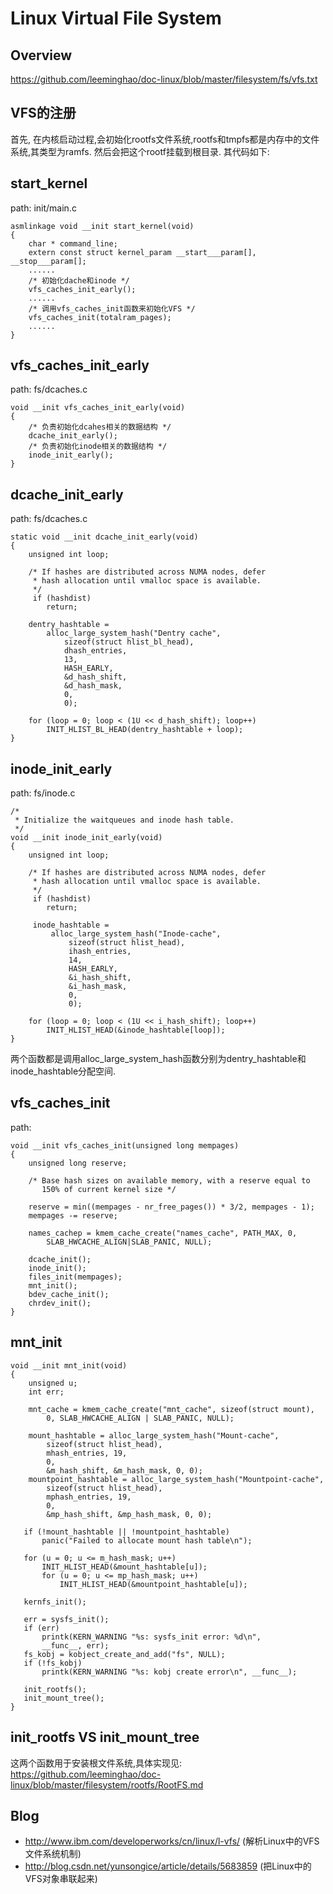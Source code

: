 Linux Virtual File System
================================================================================

Overview
--------------------------------------------------------------------------------

https://github.com/leeminghao/doc-linux/blob/master/filesystem/fs/vfs.txt

VFS的注册
--------------------------------------------------------------------------------

首先, 在内核启动过程,会初始化rootfs文件系统,rootfs和tmpfs都是内存中的文件系统,其类型为ramfs.
然后会把这个rootf挂载到根目录. 其代码如下:

## start_kernel

path: init/main.c
```
asmlinkage void __init start_kernel(void)
{
    char * command_line;
    extern const struct kernel_param __start___param[], __stop___param[];
    ......
    /* 初始化dache和inode */
    vfs_caches_init_early();
    ......
    /* 调用vfs_caches_init函数来初始化VFS */
    vfs_caches_init(totalram_pages);
    ......
}
```

## vfs_caches_init_early

path: fs/dcaches.c
```
void __init vfs_caches_init_early(void)
{
    /* 负责初始化dcahes相关的数据结构 */
    dcache_init_early();
    /* 负责初始化inode相关的数据结构 */
    inode_init_early();
}
```

## dcache_init_early

path: fs/dcaches.c
```
static void __init dcache_init_early(void)
{
    unsigned int loop;

    /* If hashes are distributed across NUMA nodes, defer
     * hash allocation until vmalloc space is available.
     */
     if (hashdist)
        return;

    dentry_hashtable =
        alloc_large_system_hash("Dentry cache",
            sizeof(struct hlist_bl_head),
            dhash_entries,
            13,
            HASH_EARLY,
            &d_hash_shift,
            &d_hash_mask,
            0,
            0);

    for (loop = 0; loop < (1U << d_hash_shift); loop++)
        INIT_HLIST_BL_HEAD(dentry_hashtable + loop);
}
```

## inode_init_early

path: fs/inode.c
```
/*
 * Initialize the waitqueues and inode hash table.
 */
void __init inode_init_early(void)
{
    unsigned int loop;

    /* If hashes are distributed across NUMA nodes, defer
     * hash allocation until vmalloc space is available.
     */
     if (hashdist)
        return;

     inode_hashtable =
         alloc_large_system_hash("Inode-cache",
             sizeof(struct hlist_head),
             ihash_entries,
             14,
             HASH_EARLY,
             &i_hash_shift,
             &i_hash_mask,
             0,
             0);

    for (loop = 0; loop < (1U << i_hash_shift); loop++)
        INIT_HLIST_HEAD(&inode_hashtable[loop]);
}
```
两个函数都是调用alloc_large_system_hash函数分别为dentry_hashtable和inode_hashtable分配空间.

## vfs_caches_init

path:

```
void __init vfs_caches_init(unsigned long mempages)
{
    unsigned long reserve;

    /* Base hash sizes on available memory, with a reserve equal to
       150% of current kernel size */

    reserve = min((mempages - nr_free_pages()) * 3/2, mempages - 1);
    mempages -= reserve;

    names_cachep = kmem_cache_create("names_cache", PATH_MAX, 0,
        SLAB_HWCACHE_ALIGN|SLAB_PANIC, NULL);

    dcache_init();
    inode_init();
    files_init(mempages);
    mnt_init();
    bdev_cache_init();
    chrdev_init();
}
```

## mnt_init

```
void __init mnt_init(void)
{
    unsigned u;
    int err;

    mnt_cache = kmem_cache_create("mnt_cache", sizeof(struct mount),
        0, SLAB_HWCACHE_ALIGN | SLAB_PANIC, NULL);

    mount_hashtable = alloc_large_system_hash("Mount-cache",
        sizeof(struct hlist_head),
        mhash_entries, 19,
        0,
        &m_hash_shift, &m_hash_mask, 0, 0);
    mountpoint_hashtable = alloc_large_system_hash("Mountpoint-cache",
        sizeof(struct hlist_head),
        mphash_entries, 19,
        0,
        &mp_hash_shift, &mp_hash_mask, 0, 0);

   if (!mount_hashtable || !mountpoint_hashtable)
       panic("Failed to allocate mount hash table\n");

   for (u = 0; u <= m_hash_mask; u++)
       INIT_HLIST_HEAD(&mount_hashtable[u]);
       for (u = 0; u <= mp_hash_mask; u++)
           INIT_HLIST_HEAD(&mountpoint_hashtable[u]);

   kernfs_init();

   err = sysfs_init();
   if (err)
       printk(KERN_WARNING "%s: sysfs_init error: %d\n",
       __func__, err);
   fs_kobj = kobject_create_and_add("fs", NULL);
   if (!fs_kobj)
       printk(KERN_WARNING "%s: kobj create error\n", __func__);

   init_rootfs();
   init_mount_tree();
}
```

## init_rootfs VS init_mount_tree

这两个函数用于安装根文件系统,具体实现见:
https://github.com/leeminghao/doc-linux/blob/master/filesystem/rootfs/RootFS.md

Blog
-------------------------------------------------------------------------------
* http://www.ibm.com/developerworks/cn/linux/l-vfs/ (解析Linux中的VFS文件系统机制)
* http://blog.csdn.net/yunsongice/article/details/5683859 (把Linux中的VFS对象串联起来)